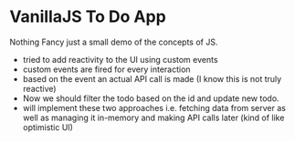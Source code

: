 # VanillaJS To Do App

Nothing Fancy just a small demo of the concepts of JS.

- tried to add reactivity to the UI using custom events
- custom events are fired for every interaction
- based on the event an actual API call is made (I know this is not truly reactive)
- Now we should filter the todo based on the id and update new todo.
- will implement these two approaches i.e. fetching data from server as well as managing it
  in-memory and making API calls later (kind of like optimistic UI)

